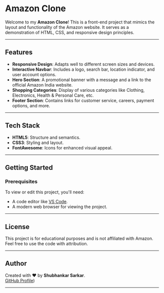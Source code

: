 # **Amazon Clone**

Welcome to my **Amazon Clone**! This is a front-end project that mimics the layout and functionality of the Amazon website. It serves as a demonstration of HTML, CSS, and responsive design principles.

---

## **Features**

- **Responsive Design**: Adapts well to different screen sizes and devices.
- **Interactive Navbar**: Includes a logo, search bar, location indicator, and user account options.
- **Hero Section**: A promotional banner with a message and a link to the official Amazon India website.
- **Shopping Categories**: Display of various categories like Clothing, Electronics, Health & Personal Care, etc.
- **Footer Section**: Contains links for customer service, careers, payment options, and more.

---

## **Tech Stack**

- **HTML5**: Structure and semantics.
- **CSS3**: Styling and layout.
- **FontAwesome**: Icons for enhanced visual appeal.

---

## **Getting Started**

### **Prerequisites**
To view or edit this project, you'll need:
- A code editor like [VS Code](https://code.visualstudio.com/).
- A modern web browser for viewing the project.

---

## **License**

This project is for educational purposes and is not affiliated with Amazon. Feel free to use the code with attribution.

---

## **Author**

Created with ❤️ by **Shubhankar Sarkar**.  
[GitHub Profile](https://github.com/shubhankar05sarkar))

---
